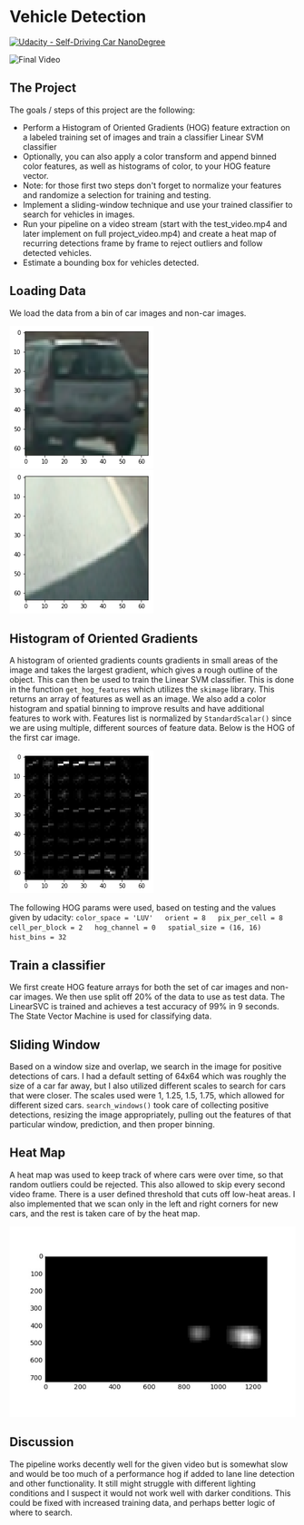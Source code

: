 # Vehicle Detection
[![Udacity - Self-Driving Car NanoDegree](https://s3.amazonaws.com/udacity-sdc/github/shield-carnd.svg)](http://www.udacity.com/drive)

![Final Video](output_images/final-gif.gif)

The Project
---

The goals / steps of this project are the following:

* Perform a Histogram of Oriented Gradients (HOG) feature extraction on a labeled training set of images and train a classifier Linear SVM classifier
* Optionally, you can also apply a color transform and append binned color features, as well as histograms of color, to your HOG feature vector. 
* Note: for those first two steps don't forget to normalize your features and randomize a selection for training and testing.
* Implement a sliding-window technique and use your trained classifier to search for vehicles in images.
* Run your pipeline on a video stream (start with the test_video.mp4 and later implement on full project_video.mp4) and create a heat map of recurring detections frame by frame to reject outliers and follow detected vehicles.
* Estimate a bounding box for vehicles detected.

## Loading Data
We load the data from a bin of car images and non-car images.

![Car](output_images/sample-car.png)
![Not Car](output_images/sample-notcar.png)

## Histogram of Oriented Gradients
A histogram of oriented gradients counts gradients in small areas of the image and takes the largest gradient, which gives a rough outline of the object. This can then be used to train the Linear SVM classifier. This is done in the function `get_hog_features` which utilizes the `skimage` library. This returns an array of features as well as an image. We also add a color histogram and spatial binning to improve results and have additional features to work with. Features list is normalized by `StandardScalar()` since we are using multiple, different sources of feature data. Below is the HOG of the first car image.

![HOG of car](output_images/sample-hog.png)  

The following HOG params were used, based on testing and the values given by udacity:
`color_space = 'LUV'  
orient = 8  
pix_per_cell = 8  
cell_per_block = 2  
hog_channel = 0  
spatial_size = (16, 16)  
hist_bins = 32`

## Train a classifier
We first create HOG feature arrays for both the set of car images and non-car images. We then use split off 20% of the data to use as test data. The LinearSVC is trained and achieves a test accuracy of 99% in 9 seconds. The State Vector Machine is used for classifying data.

## Sliding Window
Based on a window size and overlap, we search in the image for positive detections of cars. I had a default setting of 64x64 which was roughly the size of a car far away, but I also utilized different scales to search for cars that were closer. The scales used were 1, 1.25, 1.5, 1.75, which allowed for different sized cars. `search_windows()` took care of collecting positive detections, resizing the image appropriately, pulling out the features of that particular window, prediction, and then proper binning. 

## Heat Map
A heat map was used to keep track of where cars were over time, so that random outliers could be rejected. This also allowed to skip every second video frame. There is a user defined threshold that cuts off low-heat areas. I also implemented that we scan only in the left and right corners for new cars, and the rest is taken care of by the heat map.

![Heat Map](output_images/heatmap.jpg)

## Discussion
The pipeline works decently well for the given video but is somewhat slow and would be too much of a performance hog if added to lane line detection and other functionality. It still might struggle with different lighting conditions and I suspect it would not work well with darker conditions. This could be fixed with increased training data, and perhaps better logic of where to search. 
